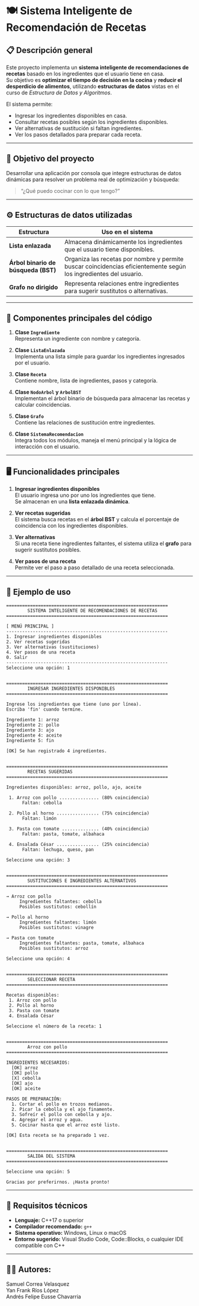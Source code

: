 # 🍽️ Sistema Inteligente de Recomendación de Recetas

## 📋 Descripción general
Este proyecto implementa un **sistema inteligente de recomendaciones de recetas** basado en los ingredientes que el usuario tiene en casa.  
Su objetivo es **optimizar el tiempo de decisión en la cocina** y **reducir el desperdicio de alimentos**, utilizando **estructuras de datos** vistas en el curso de *Estructura de Datos y Algoritmos*.

El sistema permite:
- Ingresar los ingredientes disponibles en casa.  
- Consultar recetas posibles según los ingredientes disponibles.  
- Ver alternativas de sustitución si faltan ingredientes.  
- Ver los pasos detallados para preparar cada receta.  

---

## 🧠 Objetivo del proyecto
Desarrollar una aplicación por consola que integre estructuras de datos dinámicas para resolver un problema real de optimización y búsqueda:

> “¿Qué puedo cocinar con lo que tengo?”

---

## ⚙️ Estructuras de datos utilizadas

| Estructura | Uso en el sistema |
|-------------|------------------|
| **Lista enlazada** | Almacena dinámicamente los ingredientes que el usuario tiene disponibles. |
| **Árbol binario de búsqueda (BST)** | Organiza las recetas por nombre y permite buscar coincidencias eficientemente según los ingredientes del usuario. |
| **Grafo no dirigido** | Representa relaciones entre ingredientes para sugerir sustitutos o alternativas. |

---

## 🧩 Componentes principales del código

1. **Clase `Ingrediente`**  
   Representa un ingrediente con nombre y categoría.

2. **Clase `ListaEnlazada`**  
   Implementa una lista simple para guardar los ingredientes ingresados por el usuario.

3. **Clase `Receta`**  
   Contiene nombre, lista de ingredientes, pasos y categoría.

4. **Clase `NodoArbol` y `ArbolBST`**  
   Implementan el árbol binario de búsqueda para almacenar las recetas y calcular coincidencias.

5. **Clase `Grafo`**  
   Contiene las relaciones de sustitución entre ingredientes.

6. **Clase `SistemaRecomendacion`**  
   Integra todos los módulos, maneja el menú principal y la lógica de interacción con el usuario.

---

## 🖥️ Funcionalidades principales

1. **Ingresar ingredientes disponibles**  
   El usuario ingresa uno por uno los ingredientes que tiene.  
   Se almacenan en una **lista enlazada dinámica**.

2. **Ver recetas sugeridas**  
   El sistema busca recetas en el **árbol BST** y calcula el porcentaje de coincidencia con los ingredientes disponibles.

3. **Ver alternativas**  
   Si una receta tiene ingredientes faltantes, el sistema utiliza el **grafo** para sugerir sustitutos posibles.

4. **Ver pasos de una receta**  
   Permite ver el paso a paso detallado de una receta seleccionada.

---

## 🧪 Ejemplo de uso

```text
=============================================================
        SISTEMA INTELIGENTE DE RECOMENDACIONES DE RECETAS
=============================================================

[ MENÚ PRINCIPAL ]
-------------------------------------------------------------
1. Ingresar ingredientes disponibles
2. Ver recetas sugeridas
3. Ver alternativas (sustituciones)
4. Ver pasos de una receta
0. Salir
-------------------------------------------------------------
Seleccione una opción: 1


=============================================================
        INGRESAR INGREDIENTES DISPONIBLES
=============================================================

Ingrese los ingredientes que tiene (uno por línea).
Escriba 'fin' cuando termine.

Ingrediente 1: arroz
Ingrediente 2: pollo
Ingrediente 3: ajo
Ingrediente 4: aceite
Ingrediente 5: fin

[OK] Se han registrado 4 ingredientes.


=============================================================
        RECETAS SUGERIDAS
=============================================================

Ingredientes disponibles: arroz, pollo, ajo, aceite

 1. Arroz con pollo ............... (80% coincidencia)
      Faltan: cebolla

 2. Pollo al horno ................ (75% coincidencia)
      Faltan: limón

 3. Pasta con tomate .............. (40% coincidencia)
      Faltan: pasta, tomate, albahaca

 4. Ensalada César ................ (25% coincidencia)
      Faltan: lechuga, queso, pan

Seleccione una opción: 3


=============================================================
        SUSTITUCIONES E INGREDIENTES ALTERNATIVOS
=============================================================

→ Arroz con pollo
     Ingredientes faltantes: cebolla
     Posibles sustitutos: cebollín

→ Pollo al horno
     Ingredientes faltantes: limón
     Posibles sustitutos: vinagre

→ Pasta con tomate
     Ingredientes faltantes: pasta, tomate, albahaca
     Posibles sustitutos: arroz

Seleccione una opción: 4


=============================================================
        SELECCIONAR RECETA
=============================================================

Recetas disponibles:
 1. Arroz con pollo
 2. Pollo al horno
 3. Pasta con tomate
 4. Ensalada César

Seleccione el número de la receta: 1


=============================================================
        Arroz con pollo
=============================================================

INGREDIENTES NECESARIOS:
  [OK] arroz
  [OK] pollo
  [X] cebolla
  [OK] ajo
  [OK] aceite

PASOS DE PREPARACIÓN:
  1. Cortar el pollo en trozos medianos.
  2. Picar la cebolla y el ajo finamente.
  3. Sofreír el pollo con cebolla y ajo.
  4. Agregar el arroz y agua.
  5. Cocinar hasta que el arroz esté listo.

[OK] Esta receta se ha preparado 1 vez.


=============================================================
        SALIDA DEL SISTEMA
=============================================================

Seleccione una opción: 5

Gracias por preferirnos. ¡Hasta pronto!
```
---

## 🧱 Requisitos técnicos

- **Lenguaje:** C++17 o superior  
- **Compilador recomendado:** `g++`  
- **Sistema operativo:** Windows, Linux o macOS  
- **Entorno sugerido:** Visual Studio Code, Code::Blocks, o cualquier IDE compatible con C++

---

## 👨‍💻 Autores:

Samuel Correa Velasquez  
Yan Frank Ríos López   
Andrés Felipe Eusse Chavarria  


